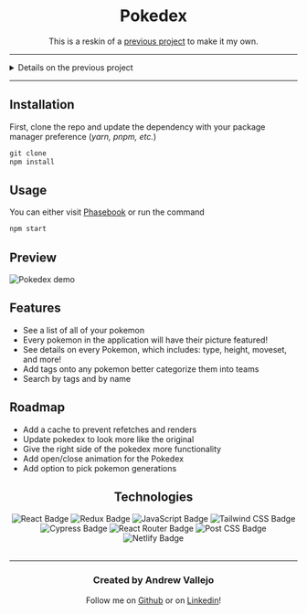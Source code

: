 





<div align='center'>

# Pokedex

This is a reskin of a [previous project](https://github.com/andrewvallejo/phasebook) to make it my own.
    
    
 </div>
 
---
    
<details>
    <summary>Details on the previous project</summary>

<div align='center'>
## Frontend Tech Challenge

![image](https://user-images.githubusercontent.com/17935770/153664618-e4c31d58-5445-46aa-9cfb-fd8bdc5bd269.png)

</div>


The project is broken into five parts, each with a feature and a wireframe.

> The goal of this assessment is to replicate the frontend application below as close as possible. You are allowed to use any frontend framework (React.js, Vue.js, etc.) or use plain Javascript, HTML, and CSS.

I have chosen to use React as my framework and utilize other technologies like Redux and Tailwind CSS.

The [project board](https://github.com/users/andrewvallejo/projects/2/views/1?visibleFields=%5B%22Title%22%2C%22Status%22%2C%22Labels%22%2C%22Repository%22%2C%22Assignees%22%5D) is where I organized all of my issues and objectives for my application. The **User Stories** drop-down is a high-level overview of what was required for the assignment.

- As a user, when I navigate to **website** in the application, I should see a list of GitHub issues for that repo, a portal with a list of robots, two search bars for name and tags, and a way to expand the robot's information
- I should be able to scroll inside of the portal to see all robots
    - I should be able to see a picture, a name, email, company, skills, and average of each robot
- I should be able to filter by name
- I should be able to filter by tags
- I should be able to filter by both names and tags
- I should be able to add tags to any robot
- I should be able to click on the plus sign to see more info
    - It should turn into a minus sign when active
    - I should be able to see all eight tests & test scores for each robot when expanded
- I should be able to click on the minus sign for less info
    - It should turn into a minus sign when active

    <div align='center'>


    </div>


    ![image](https://user-images.githubusercontent.com/17935770/153666873-d3fefd30-a57c-41e8-a9aa-b45779e9932d.png)

    ### Visit [PhaseBook](https://phasebosok.netlify.app/)
</details>


---
## Installation

First, clone the repo and update the dependency with your package manager preference (*yarn, pnpm, etc.*)

```jsx
git clone
npm install
```

## Usage

You can either visit [Phasebook](https://phasebook.netlify.app/) or run the command

```jsx
npm start
```


## Preview

<img  alt="Pokedex demo" src="https://user-images.githubusercontent.com/17935770/155577198-d863755f-985c-46cf-9e39-9289d7d30f83.png">

## Features

- See a list of all of your pokemon
- Every pokemon in the application will have their picture featured!
- See details on every Pokemon, which includes: type, height, moveset, and more!
- Add tags onto any pokemon better categorize them into teams
- Search by tags and by name

## Roadmap

- Add a cache to prevent refetches and renders
- Update pokedex to look more like the original
- Give the right side of the pokedex more functionality
- Add open/close animation for the Pokedex
- Add option to pick pokemon generations


<div align='center'>

## Technologies

<img src='https://img.shields.io/badge/React-61DAFB?logo=react&logoColor=000&style=flat' alt='React Badge'>
<img src='https://img.shields.io/badge/Redux-764ABC?logo=react&logoColor=fff&style=flat' alt='Redux Badge'>
<img src='https://img.shields.io/badge/JavaScript-F7DF1E?logo=javascript&logoColor=000&style=flat' alt='JavaScript Badge'>
<img src="https://img.shields.io/badge/Tailwind%20CSS-06B6D4?logo=tailwindcss&logoColor=fff&style=flat" alt="Tailwind CSS Badge">
<img src= 'https://img.shields.io/badge/Cypress-17202C?logo=cypress&logoColor=fff&style=flat' alt='Cypress Badge'>
<img src= 'https://img.shields.io/badge/React%20Router-CA4245?logo=reactrouter&logoColor=fff&style=flat' alt='React Router Badge'>
<img src= 'https://img.shields.io/badge/PostCSS-DD3A0A?logo=postcss&logoColor=fff&style=flat' alt='Post CSS Badge'>
<img src= 'https://img.shields.io/badge/Netlify-00C7B7?logo=netlify&logoColor=fff&style=flat' alt='Netlify Badge'>
</div>

<br>

<div align="center">

---

### Created by **Andrew Vallejo**

Follow me on [Github](https://www.github.com/andrewvallejo) or
 on [Linkedin](https://www.linkedin.com/in/andrewvallejo/)!

</div>
